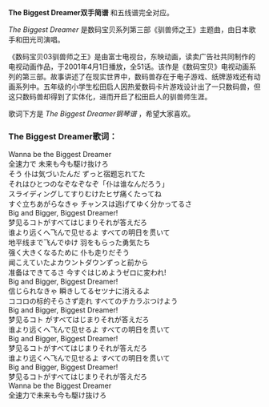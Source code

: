 

**The Biggest Dreamer双手简谱** 和五线谱完全对应。

_The Biggest Dreamer_ 是数码宝贝系列第三部《驯兽师之王》主题曲，由日本歌手和田光司演唱。

《数码宝贝03驯兽师之王》是由富士电视台，东映动画，读卖广告社共同制作的电视动画作品，于2001年4月1日播放，全51话。该作是《数码宝贝》电视动画系列的第三部。故事讲述了在现实世界中，数码兽存在于电子游戏、纸牌游戏还有动画系列中。五年级的小学生松田启人因热爱数码卡片游戏设计出了一只数码兽，但这只数码兽却得到了实体化，进而开启了松田启人的驯兽师生涯。

歌词下方是 _The Biggest Dreamer钢琴谱_ ，希望大家喜欢。

### The Biggest Dreamer歌词：

Wanna be the Biggest Dreamer  
全速力で 未来も今も駆け抜けろ  
そう 仆は気づいたんだ ずっと宿题忘れてた  
それはひとつのなぞなぞなぞ「仆は谁なんだろう」  
スライディングしてすりむけたヒザ痛くたってね  
すぐ立ちあがらなきゃ チャンスは逃げてゆく分かってるさ  
Big and Bigger, Biggest Dreamer!  
梦见るコトがすべてはじまりそれが答えだろ  
谁より远くへ飞んで见せるよ すべての明日を贯いて  
地平线まで飞んでゆけ 羽をもらった勇気たち  
强く大きくなるために 仆も走りだそう  
闻こえていたよカウントダウンずっと前から  
准备はできてるさ 今すぐはじめようゼロに変われ!  
Big and Bigger, Biggest Dreamer!  
信じられなきゃ 瞬きしてるセツナに消えるよ  
ココロの标的そらさず走れ すべてのチカラぶつけよう  
Big and Bigger, Biggest Dreamer!  
梦见るコト がすべてはじまりそれが答えだろ  
谁より远くへ飞んで见せるよ すべての明日を贯いて  
Big and Bigger, Biggest Dreamer!  
梦见るコトがすべてはじまりそれが答えだろ  
谁より远くへ飞んで见せるよ すべての明日を贯いて  
Big and Bigger, Biggest Dreamer!  
梦见るコトがすべてはじまりそれが答えだろ  
Wanna be the Biggest Dreamer  
全速力で未来も今も駆け抜けろ

